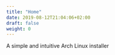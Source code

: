```yaml
---
title: "Home"
date: 2019-08-12T21:04:06+02:00
draft: false
weight: 0
---
```


A simple and intuitive Arch Linux installer